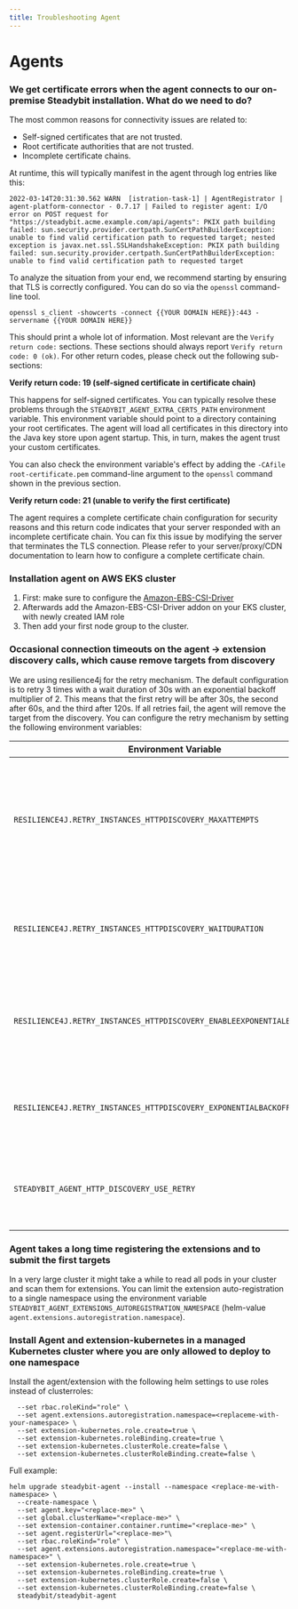 ```yaml
---
title: Troubleshooting Agent
---
```


# Agents

### We get certificate errors when the agent connects to our on-premise Steadybit installation. What do we need to do?

The most common reasons for connectivity issues are related to:

* Self-signed certificates that are not trusted.
* Root certificate authorities that are not trusted.
* Incomplete certificate chains.

At runtime, this will typically manifest in the agent through log entries like this:

```
2022-03-14T20:31:30.562 WARN  [istration-task-1] | AgentRegistrator | agent-platform-connector - 0.7.17 | Failed to register agent: I/O error on POST request for "https://steadybit.acme.example.com/api/agents": PKIX path building failed: sun.security.provider.certpath.SunCertPathBuilderException: unable to find valid certification path to requested target; nested exception is javax.net.ssl.SSLHandshakeException: PKIX path building failed: sun.security.provider.certpath.SunCertPathBuilderException: unable to find valid certification path to requested target
```

To analyze the situation from your end, we recommend starting by ensuring that TLS is correctly configured. You can do so via the `openssl` command-line tool.

```
openssl s_client -showcerts -connect {{YOUR DOMAIN HERE}}:443 -servername {{YOUR DOMAIN HERE}}
```

This should print a whole lot of information. Most relevant are the `Verify return code:` sections. These sections should always report `Verify return code: 0 (ok)`. For other return codes, please check out the following sub-sections:

**Verify return code: 19 (self-signed certificate in certificate chain)**

This happens for self-signed certificates. You can typically resolve these problems through the `STEADYBIT_AGENT_EXTRA_CERTS_PATH` environment variable. This environment variable should point to a directory containing your root certificates. The agent will load all certificates in this directory into the Java key store upon agent startup. This, in turn, makes the agent trust your custom certificates.

You can also check the environment variable's effect by adding the `-CAfile root-certificate.pem` command-line argument to the `openssl` command shown in the previous section.

**Verify return code: 21 (unable to verify the first certificate)**

The agent requires a complete certificate chain configuration for security reasons and this return code indicates that your server responded with an incomplete certificate chain. You can fix this issue by modifying the server that terminates the TLS connection. Please refer to your server/proxy/CDN documentation to learn how to configure a complete certificate chain.

### Installation agent on AWS EKS cluster

1. First: make sure to configure the [Amazon-EBS-CSI-Driver](https://docs.aws.amazon.com/eks/latest/userguide/managing-ebs-csi.html#adding-ebs-csi-eks-add-on)
2. Afterwards add the Amazon-EBS-CSI-Driver addon on your EKS cluster, with newly created IAM role
3. Then add your first node group to the cluster.

### Occasional connection timeouts on the agent -> extension discovery calls, which cause remove targets from discovery

We are using resilience4j for the retry mechanism. The default configuration is to retry 3 times with a wait duration of 30s with an exponential backoff multiplier of 2. This means that the first retry will be after 30s, the second after 60s, and the third after 120s. If all retries fail, the agent will remove the target from the discovery. You can configure the retry mechanism by setting the following environment variables:

| Environment Variable                                                      | Description                                                                                                                          |
| ------------------------------------------------------------------------- | ------------------------------------------------------------------------------------------------------------------------------------ |
| `RESILIENCE4J.RETRY_INSTANCES_HTTPDISCOVERY_MAXATTEMPTS`                  | Optional - Resilience4j: The maximum number of attempts (including the initial call as the first attempt) for DiscoveryKit resources |
| `RESILIENCE4J.RETRY_INSTANCES_HTTPDISCOVERY_WAITDURATION`                 | Optional - Resilience4j: A fixed wait duration between retry attempts for DiscoveryKit resources                                     |
| `RESILIENCE4J.RETRY_INSTANCES_HTTPDISCOVERY_ENABLEEXPONENTIALBACKOFF`     | Optional - Resilience4j: Enable or disable exponential backoff for DiscoveryKit resources                                            |
| `RESILIENCE4J.RETRY_INSTANCES_HTTPDISCOVERY_EXPONENTIALBACKOFFMULTIPLIER` | Optional - Resilience4j: The multiplier for exponential backoff for DiscoveryKit resources                                           |
| `STEADYBIT_AGENT_HTTP_DISCOVERY_USE_RETRY`                                | Optional - Resilience4j: Enable/Disable the retry mechanism. Default is true / enabled                                               |

### Agent takes a long time registering the extensions and to submit the first targets

In a very large cluster it might take a while to read all pods in your cluster and scan them for extensions. You can limit the extension auto-registration to a single namespace using the environment variable `STEADYBIT_AGENT_EXTENSIONS_AUTOREGISTRATION_NAMESPACE` (helm-value `agent.extensions.autoregistration.namespace`).

### Install Agent and extension-kubernetes in a managed Kubernetes cluster where you are only allowed to deploy to one namespace

Install the agent/extension with the following helm settings to use roles instead of clusterroles:

```shell
  --set rbac.roleKind="role" \
  --set agent.extensions.autoregistration.namespace=<replaceme-with-your-namespace> \
  --set extension-kubernetes.role.create=true \
  --set extension-kubernetes.roleBinding.create=true \
  --set extension-kubernetes.clusterRole.create=false \
  --set extension-kubernetes.clusterRoleBinding.create=false \
```

Full example:

```shell
helm upgrade steadybit-agent --install --namespace <replace-me-with-namespace> \
  --create-namespace \
  --set agent.key="<replace-me>" \
  --set global.clusterName="<replace-me>" \
  --set extension-container.container.runtime="<replace-me>" \
  --set agent.registerUrl="<replace-me>"\
  --set rbac.roleKind="role" \
  --set agent.extensions.autoregistration.namespace="<replace-me-with-namespace>" \
  --set extension-kubernetes.role.create=true \
  --set extension-kubernetes.roleBinding.create=true \
  --set extension-kubernetes.clusterRole.create=false \
  --set extension-kubernetes.clusterRoleBinding.create=false \
  steadybit/steadybit-agent
```
